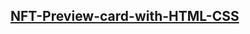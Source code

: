 ## [NFT-Preview-card-with-HTML-CSS](https://shaiyrgulmanapova.github.io/NFT-Preview-card-with-HTML-CSS/)
